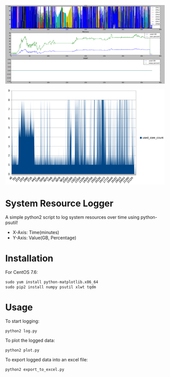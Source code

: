<p align="center"><img src="https://github.com/salehjg/system_resource_logger/blob/master/99_example_plot_output.png" /></p>
<p align="center"><img src="https://github.com/salehjg/system_resource_logger/blob/master/99_example_usedcorecount_output.png" /></p>

# System Resource Logger
A simple python2 script to log system resources over time using python-psutil!
* X-Axis: Time(minutes)
* Y-Axis: Value(GB, Percentage) 

# Installation
For CentOS 7.6:
```
sudo yum install python-matplotlib.x86_64
sudo pip2 install numpy psutil xlwt tqdm
```

# Usage
To start logging:
```
python2 log.py
```
  
To plot the logged data:
```
python2 plot.py
```

To export logged data into an excel file:
```
python2 export_to_excel.py
```
  

